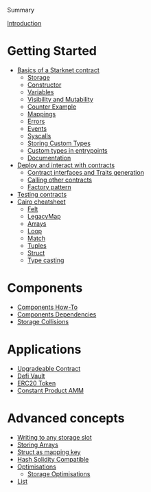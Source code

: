 Summary

[Introduction](./starknet-by-example.md)

<!-- ch00 -->
# Getting Started
  <!-- - [Local environnement setup](./ch00/env_setup.md) -->
  - [Basics of a Starknet contract](./ch00/basics/introduction.md)
    - [Storage](./ch00/basics/storage.md)
    - [Constructor](./ch00/basics/constructor.md)
    - [Variables](./ch00/basics/variables.md)
    - [Visibility and Mutability](./ch00/basics/visibility-mutability.md)
    - [Counter Example](./ch00/basics/counter.md)
    - [Mappings](./ch00/basics/mappings.md)
    - [Errors](./ch00/basics/errors.md)
    - [Events](./ch00/basics/events.md)
    - [Syscalls](./ch00/basics/syscalls.md)
    - [Storing Custom Types](./ch00/basics/storing-custom-types.md)
    - [Custom types in entrypoints](./ch00/basics/custom-types-in-entrypoints.md)
    - [Documentation](./ch00/basics/documentation.md)
  - [Deploy and interact with contracts](./ch00/interacting/interacting.md)
    - [Contract interfaces and Traits generation](./ch00/interacting/interfaces-traits.md)
    - [Calling other contracts](./ch00/interacting/calling_other_contracts.md)
    - [Factory pattern](./ch00/interacting/factory.md)
  - [Testing contracts](./ch00/testing/contract-testing.md)
  - [Cairo cheatsheet](./ch00/cairo_cheatsheet/cairo_cheatsheet.md)
    - [Felt](./ch00/cairo_cheatsheet/felt.md)
    - [LegacyMap](./ch00/cairo_cheatsheet/mapping.md)
    - [Arrays](./ch00/cairo_cheatsheet/arrays.md)
    - [Loop](./ch00/cairo_cheatsheet/loop.md)
    - [Match](./ch00/cairo_cheatsheet/match.md)
    - [Tuples](./ch00/cairo_cheatsheet/tuples.md)
    - [Struct](./ch00/cairo_cheatsheet/struct.md)
    - [Type casting](./ch00/cairo_cheatsheet/type_casting.md)

# Components
  - [Components How-To](./components/how_to.md)
  - [Components Dependencies](./components/dependencies.md)
  - [Storage Collisions](./components/collisions.md)

<!-- ch01 -->
# Applications
  - [Upgradeable Contract](./ch01/upgradeable_contract.md)
  - [Defi Vault](./ch01/simple_vault.md)
  - [ERC20 Token](./ch01/erc20.md)
  - [Constant Product AMM](./ch01/constant-product-amm.md)

<!-- ch02 -->
# Advanced concepts
  - [Writing to any storage slot](./ch02/write_to_any_slot.md)
  - [Storing Arrays](./ch02/storing_arrays.md)
  - [Struct as mapping key](./ch02/struct-mapping-key.md)
  - [Hash Solidity Compatible](./ch02/hash-solidity-compatible.md)
  - [Optimisations](./ch02/optimisations/optimisations.md)
    - [Storage Optimisations](./ch02/optimisations/store_using_packing.md)
  - [List](./ch02/list.md)
